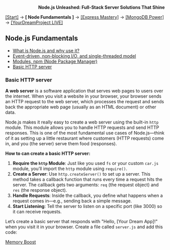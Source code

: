**<p align="right">Node.js Unleashed: Full-Stack Server Solutions That Shine</p>**

[[Start]](../Introduction.md) → **[ Node Fundamentals ]** → [[Express Mastery]](#express) → [[MongoDB Power]](#mongodb) → [[YourDreamProject LIVE]](#project)

## Node.js Fundamentals
* [What is Node.js and why use it?](1-1.md)
* [Event-driven, non-blocking I/O, and single-threaded model](1-2.md)
* [Modules, npm (Node Package Manager)](1-3.md)
* [Basic HTTP server](#Basic-HTTP-server)

### Basic HTTP server

**A web server** is a software application that serves web pages to users over the internet. When you visit a website in your browser, your browser sends an HTTP request to the web server, which processes the request and sends back the appropriate web page (usually as an HTML document) or other data.

Node.js makes it really easy to create a web server using the built-in `http` module. This module allows you to handle HTTP requests and send HTTP responses. This is one of the most fundamental use cases of Node.js—think of it as setting up a little restaurant where customers (HTTP requests) come in, and you (the server) serve them food (responses).

**How to can create a basic HTTP server:**

1. **Require the `http` Module**: Just like you used `fs` or your custom `car.js` module, you’ll import the `http` module using `require()`.
2. **Create a Server**: Use `http.createServer()` to set up a server. This method takes a callback function that runs every time a request hits the server. The callback gets two arguments: `req` (the request object) and `res` (the response object).
3. **Handle Requests**: Inside the callback, you define what happens when a request comes in—e.g., sending back a simple message.
4. **Start Listening**: Tell the server to listen on a specific port (like 3000) so it can receive requests.

Let’s create a basic server that responds with "Hello, [Your Dream App]!" when you visit it in your browser. Create a file called `server.js` and add this code:

[Memory Boost](1-4MB.md)
